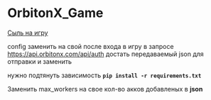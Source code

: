 # OrbitonX_Game

[Сыль на игру](https://t.me/orbitonx_bot/orbitonx?startapp=friendId1249648420)

config заменить на свой после входа в игру в запросе 
https://api.orbitonx.com/api/auth достать передаваемый json для отправки и заменить

нужно подтянуть зависимость 
**`pip install -r requirements.txt`**

Заменить max_workers на свое кол-во акков добавленых в **json**